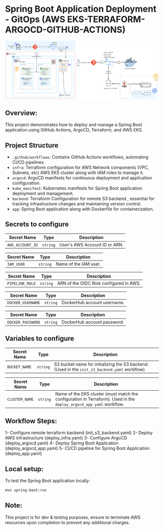 # Spring Boot Application Deployment - GitOps (AWS EKS-TERRAFORM-ARGOCD-GITHUB-ACTIONS)
![alt text](architecture3.png)

## Overview: 
This project demonstrates how to deploy and manage a Spring Boot application using GitHub Actions, ArgoCD, Terraform, and AWS EKS.

## Project Structure
- `.github/workflows`: Contains GitHub Actions workflows, automating CI/CD pipelines.
- `infra`: Terraform configuration for AWS Network components (VPC, Subnets, etc) AWS EKS cluster along with IAM roles to manage it.
- `argocd`: ArgoCD manifests for continuous deployment and application configuration.
- `kube_manifest`: Kubernetes manifests for Spring Boot application deployment and management.
- `backend`: Terraform Configuration for remote S3 backend , essential for tracking infrastructure changes and maintaining version control.
- `app`: Spring Boot application along with Dockerfile for containerization.

## Secrets to configure

| Secret Name       | Type     | Description                                |
|-------------------|----------|--------------------------------------------|
| `AWS_ACCOUNT_ID`  | `string` | User's AWS Account ID or ARN.              |

| Secret Name       | Type     | Description                                |
|-------------------|----------|--------------------------------------------|
| `IAM_USER`        | `string` | Name of the IAM user.                      |

| Secret Name       | Type     | Description                                |
|-------------------|----------|--------------------------------------------|
| `PIPELINE_ROLE`   | `string` | ARN of the OIDC Role configured in AWS.   |

| Secret Name       | Type     | Description                                |
|-------------------|----------|--------------------------------------------|
| `DOCKER_USERNAME` | `string` | DockerHub account username.                |

| Secret Name       | Type     | Description                                |
|-------------------|----------|--------------------------------------------|
| `DOCKER_PASSWORD` | `string` | DockerHub account password.                |

## Variables to configure

| Secret Name       | Type     | Description                                |
|-------------------|----------|--------------------------------------------|
| `BUCKET_NAME`     | `string` | S3 bucket name for initializing the S3 backend. (Used in the `init_s3_backend.yaml` workflow) |

| Secret Name       | Type     | Description                                |
|-------------------|----------|--------------------------------------------|
| `CLUSTER_NAME`    | `string` | Name of the EKS cluster (must match the configuration in Terraform). Used in the `deploy_argocd_app.yaml` workflow. |


## Workflow Steps:
1- Configure remote terraform backend (init_s3_backend.yaml)
2- Deploy AWS infrastructure (deploy_infra.yaml)
3- Configure ArgoCD (deploy_argocd.yaml)
4- Deploy Spring Boot Application (deploy_argocd_app.yaml)
5- CI/CD pipeline for Spring Boot Application (deploy_app.yaml)

## Local setup:
To test the Spring Boot application locally:
```bash
mvn spring-boot:run
```

## Note: 
This project is for dev & testing purposes, ensure to terminate AWS resources upon completion to prevent any additional charges.
